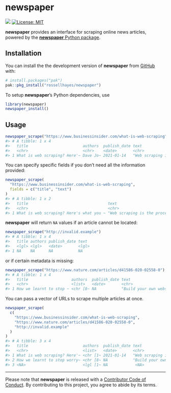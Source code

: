 
<!-- README.md is generated from README.Rmd. Please edit that file -->

# newspaper

<!-- badges: start -->
<!-- [![](https://www.r-pkg.org/badges/version/newspaper?color=brightgreen)](https://cran.r-project.org/package=newspaper) -->

[![](https://img.shields.io/badge/lifecycle-experimental-orange.svg)](https://lifecycle.r-lib.org/articles/stages.html#experimental)
[![License:
MIT](https://img.shields.io/badge/license-MIT-blueviolet.svg)](https://cran.r-project.org/web/licenses/MIT)
<!-- [![R build status](https://github.com/rossellhayes/newspaper/workflows/R-CMD-check/badge.svg)](https://github.com/rossellhayes/newspaper/actions) -->
<!-- [![](https://codecov.io/gh/rossellhayes/newspaper/branch/main/graph/badge.svg)](https://codecov.io/gh/rossellhayes/newspaper) -->
<!-- [![CodeFactor](https://www.codefactor.io/repository/github/rossellhayes/newspaper/badge)](https://www.codefactor.io/repository/github/rossellhayes/newspaper) -->
<!-- [![Dependencies](https://tinyverse.netlify.com/badge/newspaper)](https://cran.r-project.org/package=newspaper) -->
<!-- badges: end -->

**newspaper** provides an interface for scraping online news articles,
powered by the [**newspaper** Python
package](https://newspaper.readthedocs.io/en/latest/).

## Installation

You can install the the development version of **newspaper** from
[GitHub](https://github.com/rossellhayes/incase) with:

``` r
# install.packages("pak")
pak::pkg_install("rossellhayes/newspaper")
```

To setup **newspaper**’s Python dependencies, use

``` r
library(newspaper)
newspaper_install()
```

## Usage

``` r
newspaper_scrape("https://www.businessinsider.com/what-is-web-scraping")
#> # A tibble: 1 x 4
#>   title                        authors  publish_date text                       
#>   <chr>                        <chr>    <date>       <chr>                      
#> 1 What is web scraping? Here'~ Dave Jo~ 2021-01-14   "Web scraping is the proce~
```

You can specify specific fields if you don’t need all the information
provided:

``` r
newspaper_scrape(
  "https://www.businessinsider.com/what-is-web-scraping",
  fields = c("title", "text")
)
#> # A tibble: 1 x 2
#>   title                                   text                                  
#>   <chr>                                   <chr>                                 
#> 1 What is web scraping? Here's what you ~ "Web scraping is the process of using~
```

**newspaper** will return `NA` values if an article cannot be located:

``` r
newspaper_scrape("http://invalid.example")
#> # A tibble: 1 x 4
#>   title authors publish_date text 
#>   <lgl> <lgl>   <date>       <lgl>
#> 1 NA    NA      NA           NA
```

or if certain metadata is missing:

``` r
newspaper_scrape("https://www.nature.com/articles/d41586-020-02558-0")
#> # A tibble: 1 x 4
#>   title                   authors  publish_date text                            
#>   <chr>                   <list>   <date>       <chr>                           
#> 1 How we learnt to stop ~ <chr [8~ NA           "Build your own webscraping too~
```

You can pass a vector of URLs to scrape multiple articles at once.

``` r
newspaper_scrape(
  c(
    "https://www.businessinsider.com/what-is-web-scraping",
    "https://www.nature.com/articles/d41586-020-02558-0",
    "http://invalid.example"
  )
)
#> # A tibble: 3 x 4
#>   title                        authors  publish_date text                       
#>   <chr>                        <list>   <date>       <chr>                      
#> 1 What is web scraping? Here'~ <chr [1~ 2021-01-14   "Web scraping is the proce~
#> 2 How we learnt to stop worry~ <chr [8~ NA           "Build your own webscrapin~
#> 3 <NA>                         <lgl [1~ NA            <NA>
```

------------------------------------------------------------------------

Please note that **newspaper** is released with a [Contributor Code of
Conduct](https://contributor-covenant.org/version/2/0/CODE_OF_CONDUCT.html).
By contributing to this project, you agree to abide by its terms.
